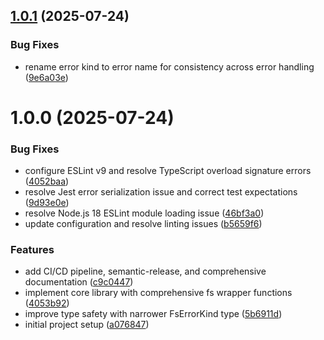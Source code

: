 ## [1.0.1](https://github.com/jvens/neverthrow-fs/compare/v1.0.0...v1.0.1) (2025-07-24)


### Bug Fixes

* rename error kind to error name for consistency across error handling ([9e6a03e](https://github.com/jvens/neverthrow-fs/commit/9e6a03efbbd76a292d4204c324a8354c69a626b8))

# 1.0.0 (2025-07-24)


### Bug Fixes

* configure ESLint v9 and resolve TypeScript overload signature errors ([4052baa](https://github.com/jvens/neverthrow-fs/commit/4052baa938d34ff97313f26fa35d1ffd35736a30))
* resolve Jest error serialization issue and correct test expectations ([9d93e0e](https://github.com/jvens/neverthrow-fs/commit/9d93e0ea97b78dce1110401ca86c69feb283b572))
* resolve Node.js 18 ESLint module loading issue ([46bf3a0](https://github.com/jvens/neverthrow-fs/commit/46bf3a065dcd56c34e3dda2e51b89249cd949a64))
* update configuration and resolve linting issues ([b5659f6](https://github.com/jvens/neverthrow-fs/commit/b5659f6f02fd42e5f20858c8871dcf2bf734f6a1))


### Features

* add CI/CD pipeline, semantic-release, and comprehensive documentation ([c9c0447](https://github.com/jvens/neverthrow-fs/commit/c9c04478250eb9cf026a2c96c8f56077534805c6))
* implement core library with comprehensive fs wrapper functions ([4053b92](https://github.com/jvens/neverthrow-fs/commit/4053b92aeffce03043f34ea74f4ab91b4f124f5a))
* improve type safety with narrower FsErrorKind type ([5b6911d](https://github.com/jvens/neverthrow-fs/commit/5b6911d6022d90f241e52acbd97d15d11b46b201))
* initial project setup ([a076847](https://github.com/jvens/neverthrow-fs/commit/a076847c4588cb0d44caca60b1b6c7763d7d9cb1))
